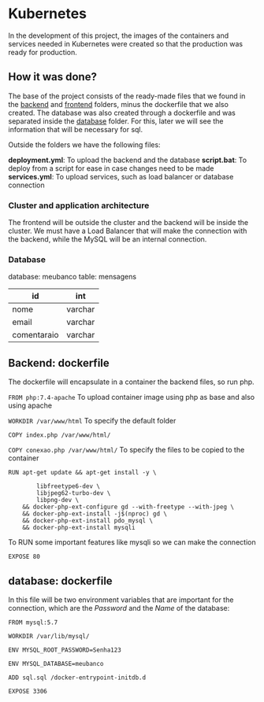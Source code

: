 # Kubernetes

In the development of this project, the images of the containers and services needed in Kubernetes were created so that the production was ready for production.

## **How it was done?**

The base of the project consists of the ready-made files that we found in the [backend](https://github.com/RonanMartin/k8s-projeto1-dio/tree/main/backend) and [frontend](https://github.com/RonanMartin/k8s-projeto1-dio/tree/main/frontend) folders, minus the dockerfile that we also created.
The database was also created through a dockerfile and was separated inside the [database](https://github.com/RonanMartin/k8s-projeto1-dio/tree/main/database) folder. For this, later we will see the information that will be necessary for sql.

Outside the folders we have the following files:

**deployment.yml**: To upload the backend and the database
**script.bat**: To deploy from a script for ease in case changes need to be made  
**services.yml**: To upload services, such as load balancer or database connection

### **Cluster and application architecture**

The frontend will be outside the cluster and the backend will be inside the cluster. We must have a Load Balancer that will make the connection with the backend, while the MySQL will be an internal connection.

### **Database**

database: meubanco
table: mensagens

| id          | int     |
| ----------- | ------- |
| nome        | varchar |
| email       | varchar |
| comentaraio | varchar |

## **Backend: dockerfile**

The dockerfile will encapsulate in a container the backend files, so run php.

`FROM php:7.4-apache` To upload container image using php as base and also using apache

`WORKDIR /var/www/html` To specify the default folder

`COPY index.php /var/www/html/`

`COPY conexao.php /var/www/html/` To specify the files to be copied to the container

```
RUN apt-get update && apt-get install -y \

        libfreetype6-dev \
        libjpeg62-turbo-dev \
        libpng-dev \
    && docker-php-ext-configure gd --with-freetype --with-jpeg \
    && docker-php-ext-install -j$(nproc) gd \
    && docker-php-ext-install pdo_mysql \
    && docker-php-ext-install mysqli
```

To RUN some important features like mysqli so we can make the connection

`EXPOSE 80`

## **database: dockerfile**

In this file will be two environment variables that are important for the connection, which are the _Password_ and the _Name_ of the database:

```
FROM mysql:5.7

WORKDIR /var/lib/mysql/

ENV MYSQL_ROOT_PASSWORD=Senha123

ENV MYSQL_DATABASE=meubanco

ADD sql.sql /docker-entrypoint-initdb.d

EXPOSE 3306
```
